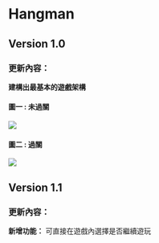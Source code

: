 # Hangman
## **Version 1.0**
### **更新內容：**
**建構出最基本的遊戲架構**
#### 圖一  :  未過關
![](/selflearn/static/uploads/15/78374ccd7be1414195ce6b0f481e157e.png)
    
#### 圖二 :  過關
![](/selflearn/static/uploads/15/068b6967cf7e420eae806343909daa63.png)

## **Version 1.1**
### **更新內容：**
**新增功能：**
可直接在遊戲內選擇是否繼續遊玩


